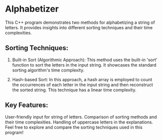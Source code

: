 # Alphabetizer
This C++ program demonstrates two methods for alphabetizing a string of letters. It provides insights into different sorting techniques and their time complexities.

## **Sorting Techniques:**

1. Built-in Sort (Algorithmic Approach): This method uses the built-in 'sort' function to sort the letters in the input string. It showcases the standard sorting algorithm's time complexity.

2. Hash-based Sort: In this approach, a hash array is employed to count the occurrences of each letter in the input string and then reconstruct the sorted string. This technique has a linear time complexity.

## **Key Features:**

User-friendly input for string of letters.
Comparison of sorting methods and their time complexities.
Handling of uppercase letters in the explanations.
Feel free to explore and compare the sorting techniques used in this program!
